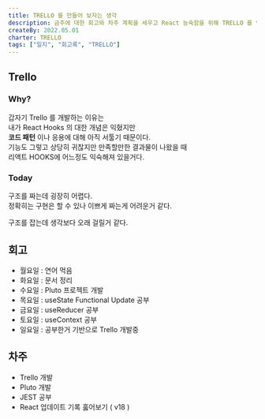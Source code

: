 ```yaml
---
title: TRELLO 를 만들어 보자는 생각
description: 금주에 대한 회고와 차주 계획을 세우고 React 능숙함을 위해 TRELLO 를 만들어 볼 꺼다.
createBy: 2022.05.01
charter: TRELLO
tags: ["일지", "회고록", "TRELLO"]
---
```


## Trello

### Why?

갑자기 Trello 를 개발하는 이유는  
내가 React Hooks 의 대한 개념은 익혔지만  
**코드 패턴** 이나 응용에 대해 아직 서툴기 때문이다.  
기능도 그렇고 상당히 귀찮지만 만족할만한 결과물이 나왔을 때  
리액트 HOOKS에 어느정도 익숙해져 있을거다.

### Today

구조를 짜는데 굉장히 어렵다.  
정확히는 구현은 할 수 있나 이쁘게 짜는게 어려운거 같다.

구조를 잡는데 생각보다 오래 걸릴거 같다.

## 회고

-   월요일 : 연어 먹음
-   화요일 : 문서 정리
-   수요일 : Pluto 프로젝트 개발
-   목요일 : useState Functional Update 공부
-   금요일 : useReducer 공부
-   토요일 : useContext 공부
-   일요일 : 공부한거 기반으로 Trello 개발중

## 차주

-   Trello 개발
-   Pluto 개발
-   JEST 공부
-   React 업데이트 기록 훓어보기 ( v18 )
